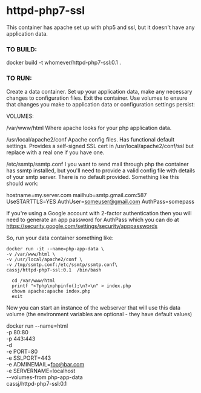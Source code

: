 # httpd-php7-ssl

This container has apache set up with php5 and ssl, but it doesn't have any application data.


### TO BUILD:

docker build -t whomever/httpd-php7-ssl:0.1 .

### TO RUN:

Create a data container. Set up your application data, make any necessary changes
to configuration files. Exit the container. 
Use volumes to ensure that changes you make to application data or configuration
settings persist:


VOLUMES:

/var/www/html
  Where apache looks for your php application data. 


/usr/local/apache2/conf
  Apache config files. Has functional default settings.
  Provides a self-signed SSL cert in /usr/local/apache2/conf/ssl but replace
  with a real one if you have one.


/etc/ssmtp/ssmtp.conf
  I you want to send mail through php the container has ssmtp installed, but 
  you'll need to provide a valid config file with details of your smtp server.
  There is no default provided. Something like this should work:

  hostname=my.server.com
  mailhub=smtp.gmail.com:587
  UseSTARTTLS=YES
  AuthUser=someuser@gmail.com
  AuthPass=somepass

  If you're using a Google account with 2-factor authentication then you will 
  need to generate an app password for AuthPass which you can do at
  https://security.google.com/settings/security/apppasswords



So, run your data container something like:

    docker run -it --name=php-app-data \
    -v /var/www/html \
    -v /usr/local/apache2/conf \
    -v /tmp/ssmtp.conf:/etc/ssmtp/ssmtp.conf\
    cassj/httpd-php7-ssl:0.1  /bin/bash

      cd /var/www/html
      printf "<?php\nphpinfo();\n?>\n" > index.php 
      chown apache:apache index.php
      exit


Now you can start an instance of the webserver that will use this
data volume (the environment variables are optional - they have default
values)

  docker run --name=html\
              -p 80:80\
              -p 443:443\
              -d\
              -e PORT=80\
              -e SSLPORT=443\
              -e ADMINEMAIL=foo@bar.com\
              -e SERVERNAME=localhost\
              --volumes-from php-app-data\
              cassj/httpd-php7-ssl:0.1


